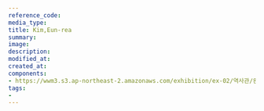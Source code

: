 ```yaml
---
reference_code:
media_type:
title: Kim,Eun-rea
summary:
image:
description:
modified_at:
created_at:
components:
- https://wwm3.s3.ap-northeast-2.amazonaws.com/exhibition/ex-02/역사관/완_외상사진과+김은례할머니+진단서/Kim,Eun-rea.jpg
tags:
-
---
```


